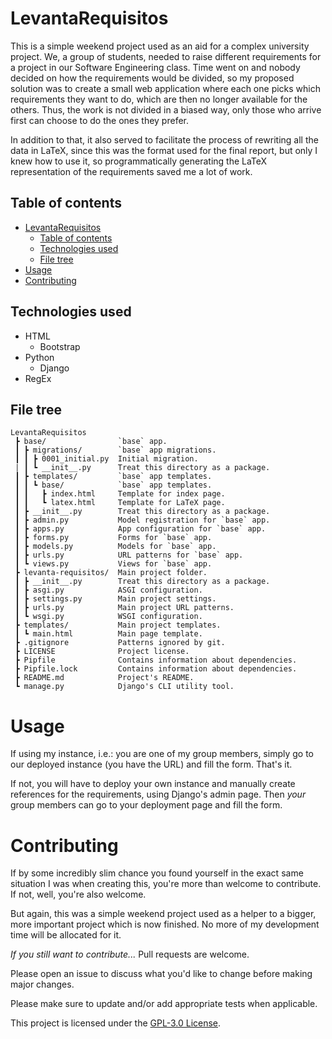 # LevantaRequisitos

This is a simple weekend project used as an aid for a complex university project. We, a group of students, needed to raise different requirements for a project in our Software Engineering class. Time went on and nobody decided on how the requirements would be divided, so my proposed solution was to create a small web application where each one picks which requirements they want to do, which are then no longer available for the others. Thus, the work is not divided in a biased way, only those who arrive first can choose to do the ones they prefer.

In addition to that, it also served to facilitate the process of rewriting all the data in LaTeX, since this was the format used for the final report, but only I knew how to use it, so programmatically generating the LaTeX representation of the requirements saved me a lot of work.

## Table of contents

- [LevantaRequisitos](#levantarequisitos)
  - [Table of contents](#table-of-contents)
  - [Technologies used](#technologies-used)
  - [File tree](#file-tree)
- [Usage](#usage)
- [Contributing](#contributing)

## Technologies used

- HTML
  - Bootstrap
- Python
  - Django
- RegEx

## File tree

```
LevantaRequisitos
 ┣ base/                `base` app.
 ┃ ┣ migrations/        `base` app migrations.
 ┃ ┃ ┣ 0001_initial.py  Initial migration.
 | ┃ ┗ __init__.py      Treat this directory as a package.
 ┃ ┣ templates/         `base` app templates.
 ┃ ┃ ┗ base/            `base` app templates.
 ┃ ┃   ┣ index.html     Template for index page.
 ┃ ┃   ┗ latex.html     Template for LaTeX page.
 ┃ ┣ __init__.py        Treat this directory as a package.
 ┃ ┣ admin.py           Model registration for `base` app.
 ┃ ┣ apps.py            App configuration for `base` app.
 ┃ ┣ forms.py           Forms for `base` app.
 ┃ ┣ models.py          Models for `base` app.
 ┃ ┣ urls.py            URL patterns for `base` app.
 ┃ ┗ views.py           Views for `base` app.
 ┣ levanta-requisitos/  Main project folder.
 ┃ ┣ __init__.py        Treat this directory as a package.
 ┃ ┣ asgi.py            ASGI configuration.
 ┃ ┣ settings.py        Main project settings.
 ┃ ┣ urls.py            Main project URL patterns.
 ┃ ┗ wsgi.py            WSGI configuration.
 ┣ templates/           Main project templates.
 ┃ ┗ main.html          Main page template.
 ┣ .gitignore           Patterns ignored by git.
 ┣ LICENSE              Project license.
 ┣ Pipfile              Contains information about dependencies.
 ┣ Pipfile.lock         Contains information about dependencies.
 ┣ README.md            Project's README.
 ┗ manage.py            Django's CLI utility tool.
```

# Usage

If using my instance, i.e.: you are one of my group members, simply go to our deployed instance (you have the URL) and fill the form. That's it.

If not, you will have to deploy your own instance and manually create references for the requirements, using Django's admin page. Then _your_ group members can go to your deployment page and fill the form.

# Contributing

If by some incredibly slim chance you found yourself in the exact same situation I was when creating this, you're more than welcome to contribute. If not, well, you're also welcome.

But again, this was a simple weekend project used as a helper to a bigger, more important project which is now finished. No more of my development time will be allocated for it.

_If you still want to contribute..._ Pull requests are welcome.

Please open an issue to discuss what you'd like to change before making major changes.

Please make sure to update and/or add appropriate tests when applicable.

This project is licensed under the [GPL-3.0 License](./LICENSE).
